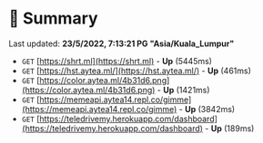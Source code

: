 # 📖 Summary
Last updated: **23/5/2022, 7:13:21 PG "Asia/Kuala_Lumpur"**

- `GET` [https://shrt.ml](https://shrt.ml) - **Up** (5445ms)
- `GET` [https://hst.aytea.ml/](https://hst.aytea.ml/) - **Up** (461ms)
- `GET` [https://color.aytea.ml/4b31d6.png](https://color.aytea.ml/4b31d6.png) - **Up** (1421ms)
- `GET` [https://memeapi.aytea14.repl.co/gimme](https://memeapi.aytea14.repl.co/gimme) - **Up** (3842ms)
- `GET` [https://teledrivemy.herokuapp.com/dashboard](https://teledrivemy.herokuapp.com/dashboard) - **Up** (189ms)
